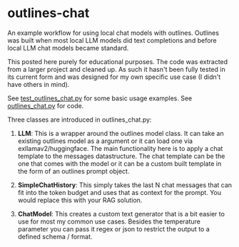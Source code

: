 # outlines-chat

An example workflow for using local chat models with outlines.  Outlines was built when most local LLM models did text completions and before local LLM chat models became standard.

This posted here purely for educational purposes.  The code was extracted from a larger project and cleaned up.  As such it hasn't been fully tested in its current form and was designed for my own specific use case (I didn't have others in mind). 

See [test_outlines_chat.py](test_outlines_chat.py) for some basic usage examples.  See [outlines_chat.py](outlines_chat.py) for code.  

Three classes are introduced in outlines_chat.py:

1) **LLM**:  This is a wrapper around the outlines model class.  It can take an existing outlines model as a argument or it can load one via exllamav2/huggingface.  The main functionality here is to apply a chat template to the messages datastructure.  The chat template can be the one that comes with the model or it can be a custom built template in the form of an outlines prompt object.

2) **SimpleChatHistory**: This simply takes the last N chat messages that can fit into the token budget and uses that as context for the prompt.  You would replace this with your RAG solution.

3) **ChatModel**: This creates a custom text generator that is a bit easier to use for most my common use cases. Besides the temperature parameter you can pass it regex or json to restrict the output to a defined schema / format.
